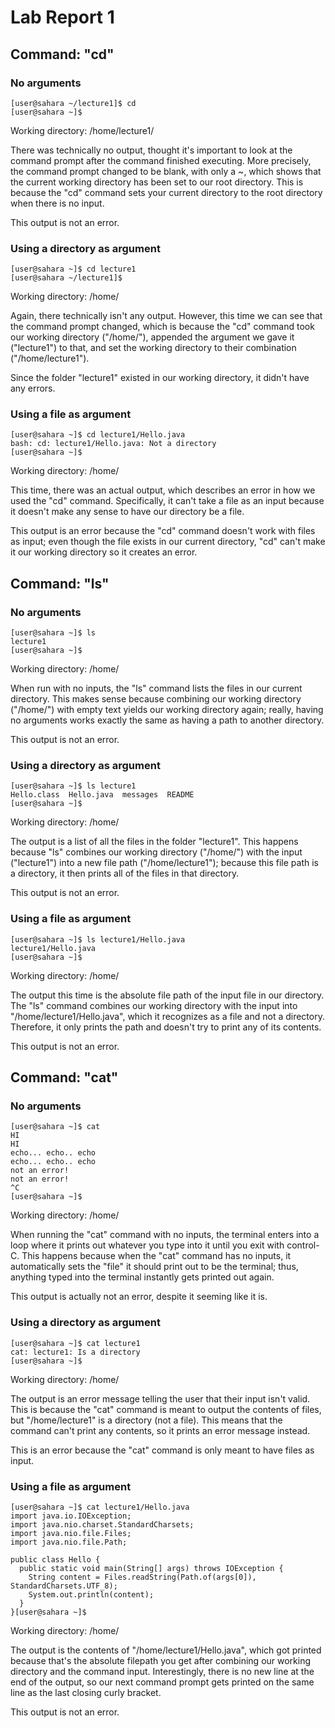 # Lab Report 1

## Command: "cd"

### No arguments
```
[user@sahara ~/lecture1]$ cd
[user@sahara ~]$ 
```
Working directory: /home/lecture1/

There was technically no output, thought it's important to look at the command prompt after the command finished executing. More precisely, the command prompt changed to be blank, with only a ~, which shows that the current working directory has been set to our root directory. This is because the "cd" command sets your current directory to the root directory when there is no input.

This output is not an error.

### Using a directory as argument
```
[user@sahara ~]$ cd lecture1
[user@sahara ~/lecture1]$
```
Working directory: /home/

Again, there technically isn't any output. However, this time we can see that the command prompt changed, which is because the "cd" command took our working directory ("/home/"), appended the argument we gave it ("lecture1") to that, and set the working directory to their combination ("/home/lecture1"). 

Since the folder "lecture1" existed in our working directory, it didn't have any errors.

### Using a file as argument
```
[user@sahara ~]$ cd lecture1/Hello.java
bash: cd: lecture1/Hello.java: Not a directory
[user@sahara ~]$ 
```
Working directory: /home/

This time, there was an actual output, which describes an error in how we used the "cd" command. Specifically, it can't take a file as an input because it doesn't make any sense to have our directory be a file.

This output is an error because the "cd" command doesn't work with files as input; even though the file exists in our current directory, "cd" can't make it our working directory so it creates an error.

## Command: "ls"

### No arguments
```
[user@sahara ~]$ ls
lecture1
[user@sahara ~]$ 
```
Working directory: /home/

When run with no inputs, the "ls" command lists the files in our current directory. This makes sense because combining our working directory ("/home/") with empty text yields our working directory again; really, having no arguments works exactly the same as having a path to another directory.

This output is not an error.

### Using a directory as argument
```
[user@sahara ~]$ ls lecture1
Hello.class  Hello.java  messages  README
[user@sahara ~]$ 
```
Working directory: /home/

The output is a list of all the files in the folder "lecture1". This happens because "ls" combines our working directory ("/home/") with the input ("lecture1") into a new file path ("/home/lecture1"); because this file path is a directory, it then prints all of the files in that directory.

This output is not an error.

### Using a file as argument
```
[user@sahara ~]$ ls lecture1/Hello.java
lecture1/Hello.java
[user@sahara ~]$ 
```
Working directory: /home/

The output this time is the absolute file path of the input file in our directory. The "ls" command combines our working directory with the input into "/home/lecture1/Hello.java", which it recognizes as a file and not a directory. Therefore, it only prints the path and doesn't try to print any of its contents.

This output is not an error.

## Command: "cat"

### No arguments
```
[user@sahara ~]$ cat
HI
HI
echo... echo.. echo
echo... echo.. echo
not an error!
not an error!
^C
[user@sahara ~]$ 
```
Working directory: /home/

When running the "cat" command with no inputs, the terminal enters into a loop where it prints out whatever you type into it until you exit with control-C. This happens because when the "cat" command has no inputs, it automatically sets the "file" it should print out to be the terminal; thus, anything typed into the terminal instantly gets printed out again.

This output is actually not an error, despite it seeming like it is.

### Using a directory as argument
```
[user@sahara ~]$ cat lecture1
cat: lecture1: Is a directory
[user@sahara ~]$ 
```
Working directory: /home/

The output is an error message telling the user that their input isn't valid. This is because the "cat" command is meant to output the contents of files, but "/home/lecture1" is a directory (not a file). This means that the command can't print any contents, so it prints an error message instead.

This is an error because the "cat" command is only meant to have files as input.

### Using a file as argument
```
[user@sahara ~]$ cat lecture1/Hello.java
import java.io.IOException;
import java.nio.charset.StandardCharsets;
import java.nio.file.Files;
import java.nio.file.Path;

public class Hello {
  public static void main(String[] args) throws IOException {
    String content = Files.readString(Path.of(args[0]), StandardCharsets.UTF_8);    
    System.out.println(content);
  }
}[user@sahara ~]$ 
```
Working directory: /home/

The output is the contents of "/home/lecture1/Hello.java", which got printed because that's the absolute filepath you get after combining our working directory and the command input. Interestingly, there is no new line at the end of the output, so our next command prompt gets printed on the same line as the last closing curly bracket.

This output is not an error.
